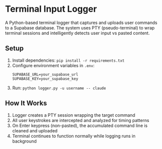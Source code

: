 # Terminal Input Logger

A Python-based terminal logger that captures and uploads user commands to a Supabase database. The system uses PTY (pseudo-terminal) to wrap terminal sessions and intelligently detects user input vs pasted content.

## Setup

1. Install dependencies: `pip install -r requirements.txt`
2. Configure environment variables in `.env`:
   ```
   SUPABASE_URL=your_supabase_url
   SUPABASE_KEY=your_supabase_key
   ```
3. Run: `python logger.py -u username -- claude`

## How It Works

1. Logger creates a PTY session wrapping the target command
2. All user keystrokes are intercepted and analyzed for timing patterns
3. On Enter keypress (non-pasted), the accumulated command line is cleaned and uploaded
4. Terminal continues to function normally while logging runs in background

